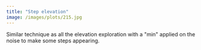 ```yaml
---
title: "Step elevation"
image: /images/plots/215.jpg
---
```


Similar technique as all the elevation exploration with a "min" applied on the noise to make some steps appearing.
